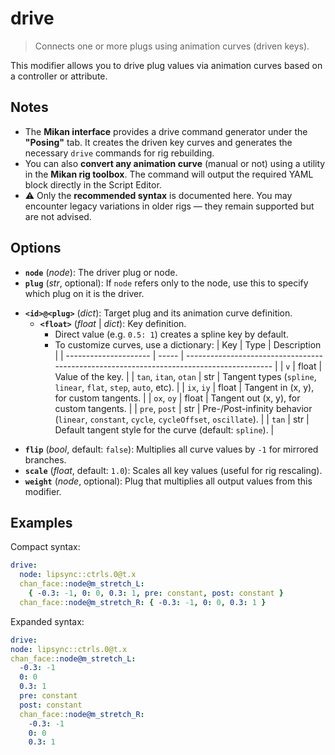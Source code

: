 # drive

> Connects one or more plugs using animation curves (driven keys).

This modifier allows you to drive plug values via animation curves based on a controller or attribute.

## Notes

- The **Mikan interface** provides a drive command generator under the **"Posing"** tab. It creates the driven key curves and generates the necessary `drive` commands for rig rebuilding.
- You can also **convert any animation curve** (manual or not) using a utility in the **Mikan rig toolbox**. The command will output the required YAML block directly in the Script Editor.
- ⚠️ Only the **recommended syntax** is documented here. You may encounter legacy variations in older rigs — they remain supported but are not advised.

## Options

- **`node`** (*node*): The driver plug or node.
- **`plug`** (*str*, optional): If `node` refers only to the node, use this to specify which plug on it is the driver.
<!-- -->
- **`<id>@<plug>`** (*dict*): Target plug and its animation curve definition.
  - **`<float>`** (*float* | *dict*): Key definition.
    - Direct value (e.g. `0.5: 1`) creates a spline key by default.
    - To customize curves, use a dictionary:
      | Key                   | Type  | Description                                                                              |
      | --------------------- | ----- | ---------------------------------------------------------------------------------------- |
      | `v`                   | float | Value of the key.                                                                        |
      | `tan`, `itan`, `otan` | str   | Tangent types (`spline`, `linear`, `flat`, `step`, `auto`, etc).                         |
      | `ix`, `iy`            | float | Tangent in (x, y), for custom tangents.                                                  |
      | `ox`, `oy`            | float | Tangent out (x, y), for custom tangents.                                                 |
      | `pre`, `post`         | str   | Pre-/Post-infinity behavior (`linear`, `constant`, `cycle`, `cycleOffset`, `oscillate`). |
      | `tan`                 | str   | Default tangent style for the curve (default: `spline`).                                 |
<!-- -->
- **`flip`** (*bool*, default: `false`): Multiplies all curve values by `-1` for mirrored branches.
- **`scale`** (*float*, default: `1.0`): Scales all key values (useful for rig rescaling).
- **`weight`** (*node*, optional): Plug that multiplies all output values from this modifier.

## Examples

Compact syntax:

```yml
drive:
  node: lipsync::ctrls.0@t.x
  chan_face::node@m_stretch_L:
    { -0.3: -1, 0: 0, 0.3: 1, pre: constant, post: constant }
  chan_face::node@m_stretch_R: { -0.3: -1, 0: 0, 0.3: 1 }
```

Expanded syntax:

```yml
drive:
node: lipsync::ctrls.0@t.x
chan_face::node@m_stretch_L:
  -0.3: -1
  0: 0
  0.3: 1
  pre: constant
  post: constant
  chan_face::node@m_stretch_R:
    -0.3: -1
    0: 0
    0.3: 1
```
